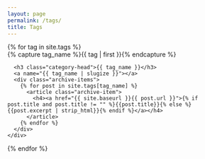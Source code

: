 ```yaml
---
layout: page
permalink: /tags/
title: Tags
---
```


<style>
  .archive-group {
    margin-bottom: 1em;
  }
  .category-head {
    cursor: pointer;
    margin: 0;
    padding: 0.5em;
    background-color: #f4f4f4;
    border: 1px solid #ddd;
  }
  .archive-items {
    display: none;
    padding: 0 1em;
  }
  .archive-item {
    margin: 0.5em 0;
  }
</style>

<div id="archives">
  {% for tag in site.tags %}
    <div class="archive-group">
      {% capture tag_name %}{{ tag | first }}{% endcapture %}
      <div id="#{{ tag_name | slugize }}"></div>
      <p></p>

      <h3 class="category-head">{{ tag_name }}</h3>
      <a name="{{ tag_name | slugize }}"></a>
      <div class="archive-items">
        {% for post in site.tags[tag_name] %}
          <article class="archive-item">
            <h4><a href="{{ site.baseurl }}{{ post.url }}">{% if post.title and post.title != "" %}{{post.title}}{% else %}{{post.excerpt | strip_html}}{% endif %}</a></h4>
          </article>
        {% endfor %}
      </div>
    </div>

{% endfor %}

</div>
